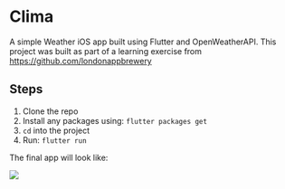 # Clima

A simple Weather iOS app built using Flutter and OpenWeatherAPI. This project was built as part of a learning exercise from https://github.com/londonappbrewery

## Steps

1. Clone the repo
2. Install any packages using: `flutter packages get`
3. `cd` into the project
4. Run: `flutter run`

The final app will look like:

![](clima-final.gif)
